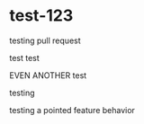 # test-123

testing pull request


test test

EVEN ANOTHER test 

testing

testing a pointed feature behavior
